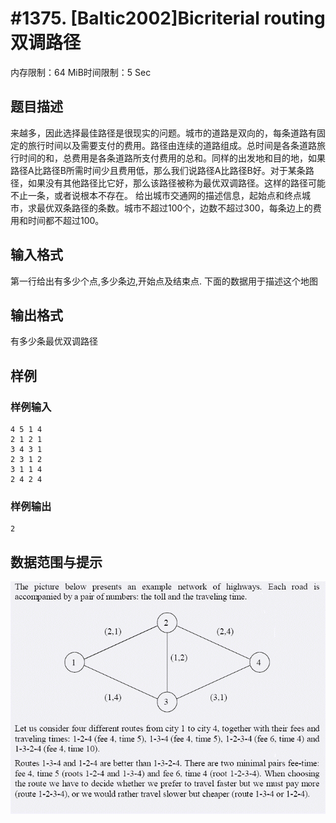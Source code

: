 # #1375. [Baltic2002]Bicriterial routing 双调路径

内存限制：64 MiB时间限制：5 Sec

## 题目描述

来越多，因此选择最佳路径是很现实的问题。城市的道路是双向的，每条道路有固定的旅行时间以及需要支付的费用。路径由连续的道路组成。总时间是各条道路旅行时间的和，总费用是各条道路所支付费用的总和。同样的出发地和目的地，如果路径A比路径B所需时间少且费用低，那么我们说路径A比路径B好。对于某条路径，如果没有其他路径比它好，那么该路径被称为最优双调路径。这样的路径可能不止一条，或者说根本不存在。 
给出城市交通网的描述信息，起始点和终点城市，求最优双条路径的条数。城市不超过100个，边数不超过300，每条边上的费用和时间都不超过100。

## 输入格式

第一行给出有多少个点,多少条边,开始点及结束点.
下面的数据用于描述这个地图

## 输出格式

有多少条最优双调路径

## 样例

### 样例输入

    
    4 5 1 4
    2 1 2 1
    3 4 3 1
    2 3 1 2
    3 1 1 4
    2 4 2 4
    
    

### 样例输出

    
    2
    

## 数据范围与提示

![](images/1375.jpg)
